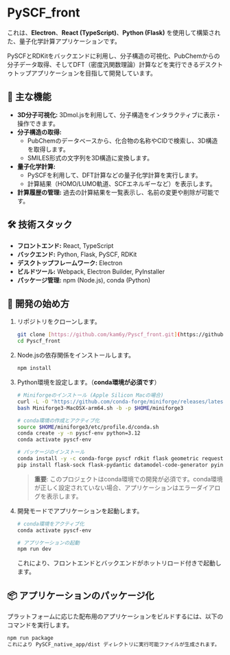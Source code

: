 # PySCF_front

これは、**Electron**、**React (TypeScript)**、**Python (Flask)** を使用して構築された、量子化学計算アプリケーションです。

PySCFとRDKitをバックエンドに利用し、分子構造の可視化、PubChemからの分子データ取得、そしてDFT（密度汎関数理論）計算などを実行できるデスクトゥトップアプリケーションを目指して開発しています。

## 🌟 主な機能

- **3D分子可視化:** 3Dmol.jsを利用して、分子構造をインタラクティブに表示・操作できます。
- **分子構造の取得:**
  - PubChemのデータベースから、化合物の名称やCIDで検索し、3D構造を取得します。
  - SMILES形式の文字列を3D構造に変換します。
- **量子化学計算:**
  - PySCFを利用して、DFT計算などの量子化学計算を実行します。
  - 計算結果（HOMO/LUMO軌道、SCFエネルギーなど）を表示します。
- **計算履歴の管理:** 過去の計算結果を一覧表示し、名前の変更や削除が可能です。

## 🛠️ 技術スタック

- **フロントエンド:** React, TypeScript
- **バックエンド:** Python, Flask, PySCF, RDKit
- **デスクトップフレームワーク:** Electron
- **ビルドツール:** Webpack, Electron Builder, PyInstaller
- **パッケージ管理:** npm (Node.js), conda (Python)

## 🚀 開発の始め方

1.  リポジトリをクローンします。
    ```bash
    git clone [https://github.com/kam6y/Pyscf_front.git](https://github.com/kam6y/Pyscf_front.git)
    cd Pyscf_front
    ```

2.  Node.jsの依存関係をインストールします。
    ```bash
    npm install
    ```

3.  Python環境を設定します。（**conda環境が必須です**）
    ```bash
    # Miniforgeのインストール (Apple Silicon Macの場合)
    curl -L -O "https://github.com/conda-forge/miniforge/releases/latest/download/Miniforge3-MacOSX-arm64.sh"
    bash Miniforge3-MacOSX-arm64.sh -b -p $HOME/miniforge3
    
    # conda環境の作成とアクティブ化
    source $HOME/miniforge3/etc/profile.d/conda.sh
    conda create -y -n pyscf-env python=3.12
    conda activate pyscf-env
    
    # パッケージのインストール
    conda install -y -c conda-forge pyscf rdkit flask geometric requests flask-cors pydantic gevent threadpoolctl
    pip install flask-sock flask-pydantic datamodel-code-generator pyinstaller gevent-websocket certifi
    ```
    
    > **重要**: このプロジェクトはconda環境での開発が必須です。conda環境が正しく設定されていない場合、アプリケーションはエラーダイアログを表示します。

4.  開発モードでアプリケーションを起動します。
    ```bash
    # conda環境をアクティブ化
    conda activate pyscf-env
    
    # アプリケーションの起動
    npm run dev
    ```
    これにより、フロントエンドとバックエンドがホットリロード付きで起動します。

## 📦 アプリケーションのパッケージ化

プラットフォームに応じた配布用のアプリケーションをビルドするには、以下のコマンドを実行します。

```bash
npm run package
これにより PySCF_native_app/dist ディレクトリに実行可能ファイルが生成されます。
```